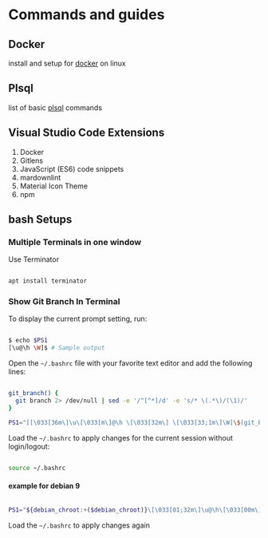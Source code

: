 # Commands and guides

## Docker

install and setup for [docker](docker.md) on linux

## Plsql

list of basic [plsql](plsql.md) commands

## Visual Studio Code Extensions

1. Docker
2. Gitlens
3. JavaScript (ES6) code snippets
4. mardownlint
5. Material Icon Theme
6. npm

## bash Setups

### Multiple Terminals in one window

Use Terminator

```bash

apt install terminator

```

### Show Git Branch In Terminal

To display the current prompt setting, run:

```bash

$ echo $PS1
[\u@\h \W]$ # Sample output

```

Open the `~/.bashrc` file with your favorite text editor and add the following lines:

```bash

git_branch() {
  git branch 2> /dev/null | sed -e '/^[^*]/d' -e 's/* \(.*\)/(\1)/'
}

PS1="[[\033[36m\]\u\[\033[m\]@\h \[\033[32m\] \[\033[33;1m\]\W]\$(git_branch)\$ "

```

Load the `~/.bashrc` to apply changes for the current session without login/logout:

```bash

source ~/.bashrc

```

#### example for debian 9

```bash

PS1="${debian_chroot:+($debian_chroot)}\[\033[01;32m\]\u@\h\[\033[00m\]:\[\033[01;34m\]\w\[\033[00m\]\$(git_branch)\$  "

```

Load the `~/.bashrc` to apply changes again
